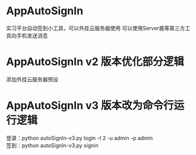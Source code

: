 # AppAutoSignIn
实习平台自动签到小工具，可以外挂云服务器使用
可以使用Server酱等第三方工具向手机发送消息

# AppAutoSignIn v2 版本优化部分逻辑
添加外挂云服务器预设

# AppAutoSignIn v3 版本改为命令行运行逻辑
登录：python autoSignIn-v3.py login -t 2 -u admin -p admin </br>
签到：python autoSignIn-v3.py signin
